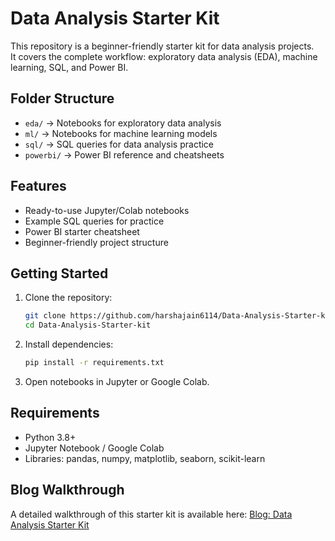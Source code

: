 
# Data Analysis Starter Kit

This repository is a beginner-friendly starter kit for data analysis projects.  
It covers the complete workflow: exploratory data analysis (EDA), machine learning, SQL, and Power BI.  

## Folder Structure

- `eda/` → Notebooks for exploratory data analysis  
- `ml/` → Notebooks for machine learning models  
- `sql/` → SQL queries for data analysis practice  
- `powerbi/` → Power BI reference and cheatsheets  

## Features

- Ready-to-use Jupyter/Colab notebooks  
- Example SQL queries for practice  
- Power BI starter cheatsheet  
- Beginner-friendly project structure  

## Getting Started

1. Clone the repository:
   ```bash
   git clone https://github.com/harshajain6114/Data-Analysis-Starter-kit.git
   cd Data-Analysis-Starter-kit


2. Install dependencies:
    ```bash
   pip install -r requirements.txt
   

3. Open notebooks in Jupyter or Google Colab.

## Requirements

* Python 3.8+
* Jupyter Notebook / Google Colab
* Libraries: pandas, numpy, matplotlib, seaborn, scikit-learn

## Blog Walkthrough

A detailed walkthrough of this starter kit is available here:
[Blog: Data Analysis Starter Kit](https://medium.com/@harshajain6114/the-ultimate-data-analysis-starter-kit-a-beginners-guide-ad0fd9d1c408)







